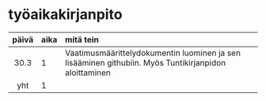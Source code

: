 # työaikakirjanpito

| päivä | aika | mitä tein  |
| :----:|:-----| :-----|
| 30.3 | 1    | Vaatimusmäärittelydokumentin luominen ja sen lisääminen githubiin. Myös Tuntikirjanpidon aloittaminen |
| yht   | 1   | 
